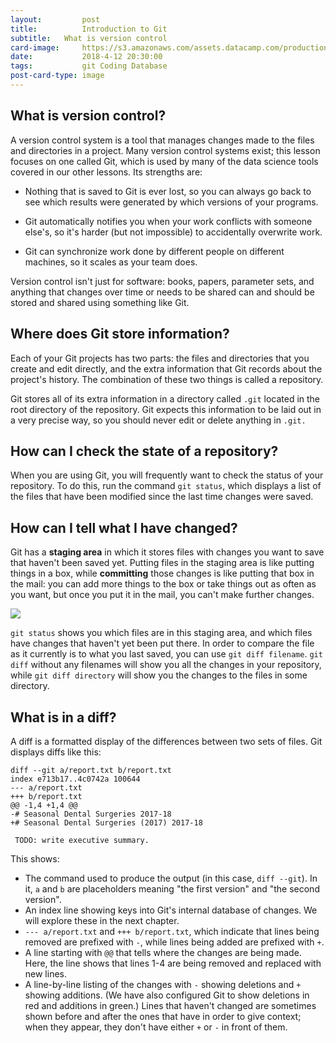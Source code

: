 ```yaml
---
layout:         post
title:          Introduction to Git
subtitle:   What is version control
card-image:     https://s3.amazonaws.com/assets.datacamp.com/production/course_5355/datasets/staging-area.png
date:           2018-4-12 20:30:00
tags:           git Coding Database
post-card-type: image
---
```


## What is version control?

A version control system is a tool that manages changes made to the files and directories in a project. Many version control systems exist; this lesson focuses on one called Git, which is used by many of the data science tools covered in our other lessons. Its strengths are:

- Nothing that is saved to Git is ever lost, so you can always go back to see which results were generated by which versions of your programs.

- Git automatically notifies you when your work conflicts with someone else's, so it's harder (but not impossible) to accidentally overwrite work.

- Git can synchronize work done by different people on different machines, so it scales as your team does.

Version control isn't just for software: books, papers, parameter sets, and anything that changes over time or needs to be shared can and should be stored and shared using something like Git.

## Where does Git store information?

Each of your Git projects has two parts: the files and directories that you create and edit directly, and the extra information that Git records about the project's history. The combination of these two things is called a repository.

Git stores all of its extra information in a directory called ```.git``` located in the root directory of the repository. Git expects this information to be laid out in a very precise way, so you should never edit or delete anything in ```.git.```

## How can I check the state of a repository?

When you are using Git, you will frequently want to check the status of your repository. To do this, run the command ```git status```, which displays a list of the files that have been modified since the last time changes were saved.

## How can I tell what I have changed?

Git has a **staging area** in which it stores files with changes you want to save that haven't been saved yet. Putting files in the staging area is like putting things in a box, while **committing** those changes is like putting that box in the mail: you can add more things to the box or take things out as often as you want, but once you put it in the mail, you can't make further changes.

![](https://s3.amazonaws.com/assets.datacamp.com/production/course_5355/datasets/staging-area.png)

```git status``` shows you which files are in this staging area, and which files have changes that haven't yet been put there. In order to compare the file as it currently is to what you last saved, you can use ```git diff filename```. ```git diff``` without any filenames will show you all the changes in your repository, while ```git diff directory``` will show you the changes to the files in some directory.

## What is in a diff?

A diff is a formatted display of the differences between two sets of files. Git displays diffs like this:

```terminal
diff --git a/report.txt b/report.txt
index e713b17..4c0742a 100644
--- a/report.txt
+++ b/report.txt
@@ -1,4 +1,4 @@
-# Seasonal Dental Surgeries 2017-18
+# Seasonal Dental Surgeries (2017) 2017-18

 TODO: write executive summary.
```
This shows:

- The command used to produce the output (in this case, ```diff --git```). In it, ```a``` and ```b``` are placeholders meaning "the first version" and "the second version".
- An index line showing keys into Git's internal database of changes. We will explore these in the next chapter.
- ```--- a/report.txt``` and ```+++ b/report.txt```, which indicate that lines being removed are prefixed with ```-```, while lines being added are prefixed with ```+```.
- A line starting with ```@@``` that tells where the changes are being made. Here, the line shows that lines 1-4 are being removed and replaced with new lines.
- A line-by-line listing of the changes with ```-``` showing deletions and ```+``` showing additions. (We have also configured Git to show deletions in red and additions in green.) Lines that haven't changed are sometimes shown before and after the ones that have in order to give context; when they appear, they don't have either ```+``` or ```-``` in front of them.
